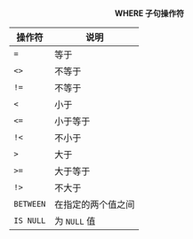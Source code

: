 <center><b>WHERE 子句操作符</b></center>

| 操作符    | 说明               |
| --------- | ------------------ |
| `=`       | 等于               |
| `<>`      | 不等于             |
| `!=`      | 不等于             |
| `<`       | 小于               |
| `<=`      | 小于等于           |
| `!<`      | 不小于             |
| `>`       | 大于               |
| `>=`      | 大于等于           |
| `!>`      | 不大于             |
| `BETWEEN` | 在指定的两个值之间 |
| `IS NULL` | 为 `NULL` 值       |

